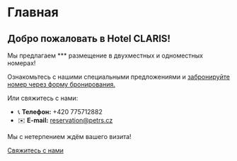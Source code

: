 # **Главная**

## Добро пожаловать в Hotel CLARIS!

Мы предлагаем *** размещение в двухместных и одноместных номерах!

Ознакомьтесь с нашими специальными предложениями и [забронируйте номер через форму бронирования.](https://www.secure-hotel-booking.com/modification/Hotel-Claris/2V82/en-US)

Или свяжитесь с нами:

- 📞 **Телефон:** +420 775712882  
- ✉️ **E-mail:** reservation@petrs.cz

Мы с нетерпением ждём вашего визита!

[Свяжитесь с нами](contact.ru.md)

